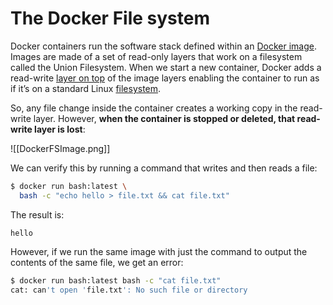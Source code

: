 
# The Docker File system

Docker containers run the software stack defined within an [Docker image](https://www.baeldung.com/docker-images-vs-containers). Images are made of a set of read-only layers that work on a filesystem called the Union Filesystem. When we start a new container, Docker adds a read-write [layer on top](https://www.baeldung.com/ops/dive-container-diff#docker-container-image) of the image layers enabling the container to run as if it’s on a standard Linux [filesystem](https://www.baeldung.com/ops/docker-container-filesystem).

So, any file change inside the container creates a working copy in the read-write layer. However, **when the container is stopped or deleted, that read-write layer is lost**:

![[DockerFSImage.png]]

We can verify this by running a command that writes and then reads a file:
```bash
$ docker run bash:latest \ 
  bash -c "echo hello > file.txt && cat file.txt"
```

The result is:
```plaintext
hello
```

However, if we run the same image with just the command to output the contents of the same file, we get an error:
```bash
$ docker run bash:latest bash -c "cat file.txt" 
cat: can't open 'file.txt': No such file or directory
```

